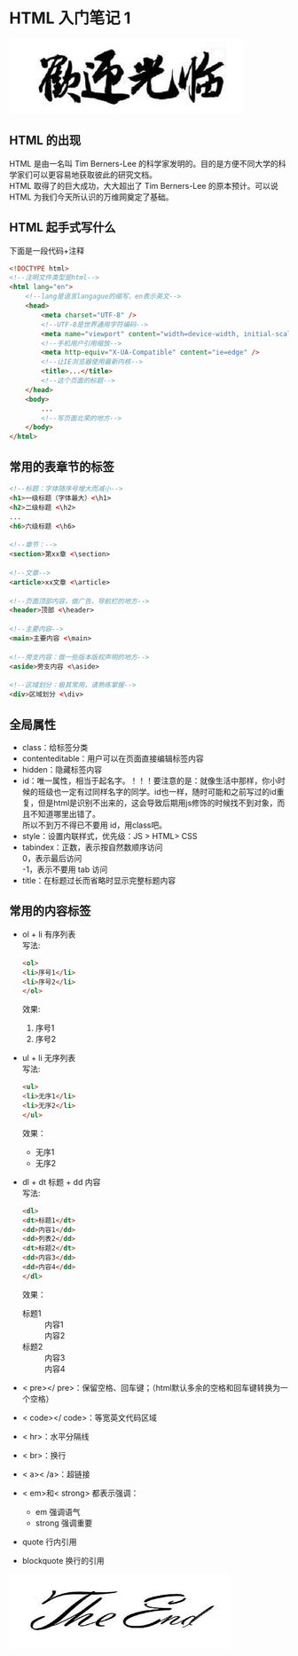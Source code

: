 # HTML 入门笔记 1

![hello](./hello.png)
## HTML 的出现

HTML 是由一名叫 Tim Berners-Lee 的科学家发明的。目的是方便不同大学的科学家们可以更容易地获取彼此的研究文档。<br>HTML 取得了的巨大成功，大大超出了 Tim Berners-Lee 的原本预计。可以说 HTML 为我们今天所认识的万维网奠定了基础。

## HTML 起手式写什么

下面是一段代码+注释
```html
<!DOCTYPE html>
<!--注明文件类型是html-->
<html lang="en">
	<!--lang是语言langague的缩写，en表示英文-->
	<head>
		<meta charset="UTF-8" />
		<!--UTF-8是世界通用字符编码-->
		<meta name="viewport" content="width=device-width, initial-scale=1.0" />
		<!--手机用户引用缩放-->
		<meta http-equiv="X-UA-Compatible" content="ie=edge" />
		<!--让IE浏览器使用最新内核-->
		<title>...</title>
		<!--这个页面的标题-->
	</head>
	<body>
		...
		<!--写页面北荣的地方-->
	</body>
</html>
```

## 常用的表章节的标签

```html
<!--标题：字体随序号增大而减小-->
<h1>一级标题（字体最大）<\h1>
<h2>二级标题 <\h2> 
...
<h6>六级标题 <\h6>
			
<!--章节：-->
<section>第xx章 <\section>

<!--文章-->
<article>xx文章 <\article>

<!--页面顶部内容，做广告、导航栏的地方-->
<header>顶部 <\header>

<!--主要内容-->
<main>主要内容 <\main>

<!--旁支内容：做一些版本版权声明的地方-->
<aside>旁支内容 <\aside>

<!--区域划分：极其常用，请熟练掌握-->
<div>区域划分 <\div>
```

## 全局属性
* class：给标签分类
* contenteditable：用户可以在页面直接编辑标签内容
* hidden：隐藏标签内容
* id：唯一属性，相当于起名字。！！！要注意的是：就像生活中那样，你小时候的班级也一定有过同样名字的同学。id也一样，随时可能和之前写过的id重复，但是html是识别不出来的，这会导致后期用js修饰的时候找不到对象，而且不知道哪里出错了。<br>所以不到万不得已不要用 id，用class吧。
* style：设置内联样式，优先级：JS > HTML> CSS
* tabindex：正数，表示按自然数顺序访问<br>0，表示最后访问<br>-1，表示不要用 tab 访问
* title：在标题过长而省略时显示完整标题内容

## 常用的内容标签

* ol + li 有序列表<br>
    写法:
    ```html
    <ol>
	<li>序号1</li>
	<li>序号2</li>
    </ol>
    ```
	效果:
	<ol>
	<li>序号1</li>
	<li>序号2</li>
    </ol>

* ul + li 无序列表<br>
    写法:
    ```html
    <ul>
	<li>无序1</li>
	<li>无序2</li>
	</ul>
	```
	效果：
	<ul>
	<li>无序1</li>
	<li>无序2</li>
	</ul>

* dl + dt 标题 + dd 内容<br>
    写法:
    ```html
    <dl>
	<dt>标题1</dt>
    <dd>内容1</dd>
	<dd>列表2</dd>
	<dt>标题2</dt>
    <dd>内容3</dd>
	<dd>内容4</dd>
    </dl>
    ```
    效果：
	<dl>
	<dt>标题1</dt>
    <dd>内容1</dd>
	<dd>内容2</dd>
	<dt>标题2</dt>
    <dd>内容3</dd>
	<dd>内容4</dd>
    </dl>

* < pre></ pre>：保留空格、回车键；（html默认多余的空格和回车键转换为一个空格）

* < code></ code>：等宽英文代码区域

* < hr>：水平分隔线

* < br>：换行

* < a>< /a>：超链接

* < em>和< strong> 都表示强调：
    * em 强调语气
    * strong 强调重要

* quote 行内引用

* blockquote 换行的引用

![end](./end.png)